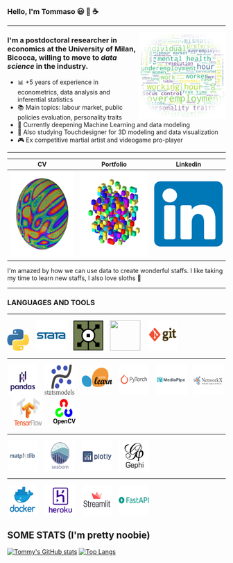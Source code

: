 ### Hello, I'm Tommaso :smiley: :rainbow: :coffee:
___
<img src="https://github.com/tommella90/tommella90/blob/main/images/icon_nlp.jpg" align="right" width="200" height="200">

### I'm a postdoctoral researcher in economics at the University of Milan, Bicocca, willing to move to ***data science*** in the industry. 
* :bar_chart: +5 years of experience in econometrics, data analysis and inferential statistics
* :books: Main topics: labour market, public policies evaluation, personality traits 
* :milky_way: Currently deepening Machine Learning and data modeling
* :art: Also studying Touchdesigner for 3D modeling and data visualization 
* :video_game: Ex competitive martial artist and videogame pro-player

_______________________________________________________________________
| CV                         | Portfolio                    |           Linkedin          |
|----------------------------|------------------------------|-----------------------------|
|[<img src="https://github.com/tommella90/tommella90/blob/main/images/sphere_inst2.png" width="200" height="200">](https://tommella90-digital-cv-app-w845um.streamlit.app/)      |[<img src="https://github.com/tommella90/tommella90/blob/main/images/pf2.png" width="200" height="200">](https://github.com/tommella90/Tommy_Portfolio)   |[<img src="https://github.com/tommella90/tommella90/blob/main/images/linkedin.png" width="200" height="150">](https://www.linkedin.com/in/tommaso-ramella-dsmla/)     


I'm amazed by how we can use data to create wonderful staffs.
I like taking my time to learn new staffs, I also love sloths :sloth:

____
### LANGUAGES AND TOOLS
---
[<img src="https://github.com/tommella90/tommella90/blob/main/images/python_logo.png" width="50" height="50">](https://www.python.org/) &nbsp;&nbsp; [<img src="https://github.com/tommella90/tommella90/blob/main/images/stata_logo.png" width="70" height="70">](https://www.stata.com/) &nbsp;&nbsp;   [<img src="https://github.com/tommella90/tommella90/blob/main/images/td.png" width="70" height="70">](https://derivative.ca/)  &nbsp;&nbsp;  [<img src="https://github.com/tommella90/tommella90/blob/main/images/sql.ico" width="70" height="70">](https://www.mysql.com/)  &nbsp;&nbsp; [<img src="https://github.com/tommella90/tommella90/blob/main/images/gitbash.png" width="70" height="70">](https://git-scm.com/)  &nbsp;&nbsp;

---
[<img src="https://github.com/tommella90/tommella90/blob/main/images/pandas.png" width="70" height="70">](https://pandas.pydata.org/) &nbsp;&nbsp; [<img src="https://github.com/tommella90/tommella90/blob/main/images/statsmodel.png" width="70" height="70">](https://pypi.org/project/statsmodels/) &nbsp;&nbsp; [<img src="https://github.com/tommella90/tommella90/blob/main/images/sci-learn.png" width="70" height="70">](https://scikit-learn.org/stable/) &nbsp;&nbsp; [<img src="https://github.com/tommella90/tommella90/blob/main/images/pytorch.png" width="70" height="70">](https://pytorch.org/) &nbsp;&nbsp; [<img src="https://github.com/tommella90/tommella90/blob/main/images/mediapipe.png" width="70" height="70">](https://google.github.io/mediapipe/) &nbsp;&nbsp; [<img src="https://github.com/tommella90/tommella90/blob/main/images/ntwx.png" width="70" height="70">](https://networkx.org/) &nbsp;&nbsp; [<img src="https://github.com/tommella90/tommella90/blob/main/images/tf.png" width="70" height="70">](https://www.tensorflow.org/?hl=it) &nbsp;&nbsp; [<img src="https://github.com/tommella90/tommella90/blob/main/images/opencv.png" width="70" height="70">](https://opencv.org/)


---
[<img src="https://github.com/tommella90/tommella90/blob/main/images/plt.png" width="70" height="70">](https://matplotlib.org/) &nbsp;&nbsp; [<img src="https://github.com/tommella90/tommella90/blob/main/images/seaborn.png" width="70" height="70">](https://seaborn.pydata.org/) &nbsp;&nbsp; [<img src="https://github.com/tommella90/tommella90/blob/main/images/plotly.png" width="70" height="70">](https://plotly.com/) &nbsp;&nbsp; [<img src="https://github.com/tommella90/tommella90/blob/main/images/ghephi.png" width="70" height="70">](https://gephi.org/) &nbsp;&nbsp;

---
[<img src="https://github.com/tommella90/tommella90/blob/main/images/docker.png" width="70" height="70">](https://www.docker.com/) &nbsp;&nbsp; [<img src="https://github.com/tommella90/tommella90/blob/main/images/heroku.png" width="70" height="70">](https://github.com/heroku) &nbsp;&nbsp; [<img src="https://github.com/tommella90/tommella90/blob/main/images/streamlit.png" width="70" height="70">](https://streamlit.io/) &nbsp;&nbsp; [<img src="https://github.com/tommella90/tommella90/blob/main/images/fastapi.png" width="70" height="70">](https://fastapi.tiangolo.com/) &nbsp;&nbsp;




## SOME STATS (I'm pretty noobie)
[![Tommy's GitHub stats](https://github-readme-stats.vercel.app/api?username=tommella90&show_icons=true&theme=classic)](https://github.com/tommella90/github-readme-stats)
[![Top Langs](https://github-readme-stats.vercel.app/api/top-langs/?username=tommella90&show_icons=true&theme=classic)](https://github.com/tommella90/github-readme-stats)
